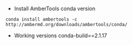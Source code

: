 - Install AmberTools conda version
```
conda install ambertools -c http://ambermd.org/downloads/ambertools/conda/
```

- Working versions
    conda-build==2.1.17
